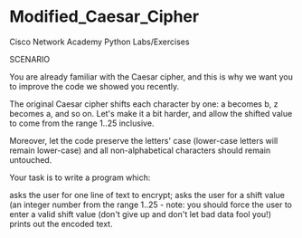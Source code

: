 # Modified_Caesar_Cipher
Cisco Network Academy Python Labs/Exercises

SCENARIO

You are already familiar with the Caesar cipher, and this is why we want you to improve the code we showed you recently.

The original Caesar cipher shifts each character by one: a becomes b, z becomes a, and so on. Let's make it a bit harder, and allow the shifted value to come from the range 1..25 inclusive.

Moreover, let the code preserve the letters' case (lower-case letters will remain lower-case) and all non-alphabetical characters should remain untouched.

Your task is to write a program which:

asks the user for one line of text to encrypt;
asks the user for a shift value (an integer number from the range 1..25 - note: you should force the user to enter a valid shift value (don't give up and don't let bad data fool you!)
prints out the encoded text.

